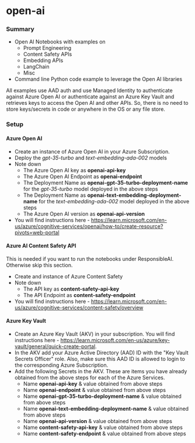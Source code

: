# open-ai

### Summary
- Open AI Notebooks with examples on
  - Prompt Engineering
  - Content Safety APIs
  - Embedding APIs
  - LangChain
  - Misc
- Command line Python code example to leverage the Open AI libraries

All examples use AAD auth and use Managed Identity to authenticate against Azure Open AI or authenticate against an Azure Key Vault and retrieves keys to access the Open AI and other APIs. So, there is no need to store keys/secrets in code or anywhere in the OS or any file store.

### Setup
#### Azure Open AI
- Create an instance of Azure Open AI in your Azure Subscription.
- Deploy the <i>gpt-35-turbo</i> and <i>text-embedding-ada-002</i> models
- Note down
  - The Azure Open AI key as <b>openai-api-key</b>
  - The Azure Open AI Endpoint as <b>openai-endpoint</b>
  - The Deployment Name as <b>openai-gpt-35-turbo-deployment-name</b> for the <i>gpt-35-turbo</i> model deployed in the above steps
  - The Deployment Name as <b>openai-text-embedding-deployment-name</b> for the <i>text-embedding-ada-002</i> model deployed in the above steps
  - The Azure Open AI version as <b>openai-api-version</b>
- You will find instructions here - https://learn.microsoft.com/en-us/azure/cognitive-services/openai/how-to/create-resource?pivots=web-portal
#### Azure AI Content Safety API 
This is needed if you want to run the  notebooks under ResponsibleAI. Otherwise skip this section.
- Create and instance of Azure Content Safety
- Note down 
  - The API key as <b>content-safety-api-key</b>
  - The API Endpoint as <b>content-safety-endpoint</b>
- You will find instructions here - https://learn.microsoft.com/en-us/azure/cognitive-services/content-safety/overview
#### Azure Key Vault
- Create an Azure Key Vault (AKV) in your subscription. You will find instructions here - https://learn.microsoft.com/en-us/azure/key-vault/general/quick-create-portal.
- In the AKV add your Azure Active Directory (AAD) ID with the "Key Vault Secrets Officer" role. Also, make sure this AAD ID is allowed to login to the corresponding Azure Subscription.
- Add the following Secrets in the AKV. These are items you have already obtained from the above steps for each of the Azure Services.
  - Name <b>openai-api-key</b> & value obtained from above steps
  - Name <b>openai-endpoint</b> & value obtained from above steps
  - Name <b>openai-gpt-35-turbo-deployment-name</b> & value obtained from above steps
  - Name <b>openai-text-embedding-deployment-name</b> & value obtained from above steps
  - Name <b>openai-api-version</b> & value obtained from above steps
  - Name <b>content-safety-api-key</b> & value obtained from above steps
  - Name <b>content-safety-endpoint</b> & value obtained from above steps


